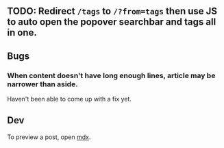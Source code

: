 ## TODO: Redirect `/tags` to `/?from=tags` then use JS to auto open the popover searchbar and tags all in one.

## Bugs

### When content doesn't have long enough lines, article may be narrower than aside.

Haven't been able to come up with a fix yet.

## Dev

To preview a post, open [mdx](https://localhost:5173/subtle/post/mdx/).
